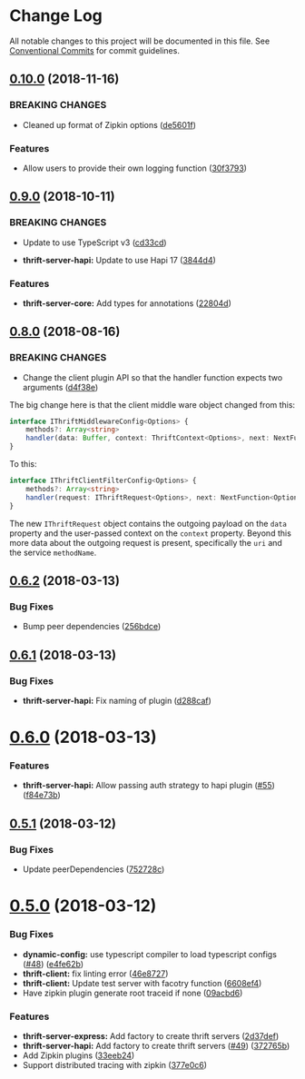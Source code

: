 # Change Log

All notable changes to this project will be documented in this file.
See [Conventional Commits](https://conventionalcommits.org) for commit guidelines.


<a name="0.10.0"></a>
## [0.10.0](https://github.com/creditkarma/thrift-server/compare/v0.9.3...v0.10.0) (2018-11-16)

### BREAKING CHANGES

* Cleaned up format of Zipkin options ([de5601f](https://github.com/creditkarma/thrift-server/commit/de5601f))

### Features

* Allow users to provide their own logging function ([30f3793](https://github.com/creditkarma/thrift-server/commit/30f3793))


<a name="0.9.0"></a>
## [0.9.0](https://github.com/creditkarma/thrift-server/compare/v0.8.2...v0.9.0) (2018-10-11)

### BREAKING CHANGES

* Update to use TypeScript v3 ([cd33cd](https://github.com/creditkarma/thrift-server/commit/cd33cd1e062c09049cd6c95a06b81b3920f29a8d))

* **thrift-server-hapi:** Update to use Hapi 17 ([3844d4](https://github.com/creditkarma/thrift-server/commit/3844d472bc15f764374177c003fe2f2c950ff1f0))

### Features

* **thrift-server-core:** Add types for annotations ([22804d](https://github.com/creditkarma/thrift-server/commit/22804d4821ef304ef7e7b947976b68e19c321614))


<a name="0.8.0"></a>
## [0.8.0](https://github.com/creditkarma/thrift-server/compare/v0.7.3...v0.8.0) (2018-08-16)

### BREAKING CHANGES

* Change the client plugin API so that the handler function expects two arguments ([d4f38e](https://github.com/creditkarma/thrift-server/commit/d4f38e))

The big change here is that the client middle ware object changed from this:

```typescript
interface IThriftMiddlewareConfig<Options> {
    methods?: Array<string>
    handler(data: Buffer, context: ThriftContext<Options>, next: NextFunction<Options>): Promise<IRequestResponse>
}
```

To this:

```typescript
interface IThriftClientFilterConfig<Options> {
    methods?: Array<string>
    handler(request: IThriftRequest<Options>, next: NextFunction<Options>): Promise<IRequestResponse>
}
```

The new `IThriftRequest` object contains the outgoing payload on the `data` property and the user-passed context on the `context` property. Beyond this more data about the outgoing request is present, specifically the `uri` and the service `methodName`.


<a name="0.6.2"></a>
## [0.6.2](https://github.com/creditkarma/thrift-server/compare/v0.6.1...v0.6.2) (2018-03-13)

### Bug Fixes

* Bump peer dependencies ([256bdce](https://github.com/creditkarma/thrift-server/commit/256bdce))


<a name="0.6.1"></a>
## [0.6.1](https://github.com/creditkarma/thrift-server/compare/v0.6.0...v0.6.1) (2018-03-13)

### Bug Fixes

* **thrift-server-hapi:** Fix naming of plugin ([d288caf](https://github.com/creditkarma/thrift-server/commit/d288caf))


<a name="0.6.0"></a>
# [0.6.0](https://github.com/creditkarma/thrift-server/compare/v0.5.1...v0.6.0) (2018-03-13)

### Features

* **thrift-server-hapi:** Allow passing auth strategy to hapi plugin ([#55](https://github.com/creditkarma/thrift-server/issues/55)) ([f84e73b](https://github.com/creditkarma/thrift-server/commit/f84e73b))


<a name="0.5.1"></a>
## [0.5.1](https://github.com/creditkarma/thrift-server/compare/v0.5.0...v0.5.1) (2018-03-12)

### Bug Fixes

* Update peerDependencies ([752728c](https://github.com/creditkarma/thrift-server/commit/752728c))


<a name="0.5.0"></a>
# [0.5.0](https://github.com/creditkarma/thrift-server/compare/v0.4.3...v0.5.0) (2018-03-12)

### Bug Fixes

* **dynamic-config:** use typescript compiler to load typescript configs ([#48](https://github.com/creditkarma/thrift-server/issues/48)) ([e4fe62b](https://github.com/creditkarma/thrift-server/commit/e4fe62b))
* **thrift-client:** fix linting error ([46e8727](https://github.com/creditkarma/thrift-server/commit/46e8727))
* **thrift-client:** Update test server with facotry function ([6608ef4](https://github.com/creditkarma/thrift-server/commit/6608ef4))
* Have zipkin plugin generate root traceid if none ([09acbd6](https://github.com/creditkarma/thrift-server/commit/09acbd6))

### Features

* **thrift-server-express:** Add factory to create thrift servers ([2d37def](https://github.com/creditkarma/thrift-server/commit/2d37def))
* **thrift-server-hapi:** Add factory to create thrift servers ([#49](https://github.com/creditkarma/thrift-server/issues/49)) ([372765b](https://github.com/creditkarma/thrift-server/commit/372765b))
* Add Zipkin plugins ([33eeb24](https://github.com/creditkarma/thrift-server/commit/33eeb24))
* Support distributed tracing with zipkin ([377e0c6](https://github.com/creditkarma/thrift-server/commit/377e0c6))
